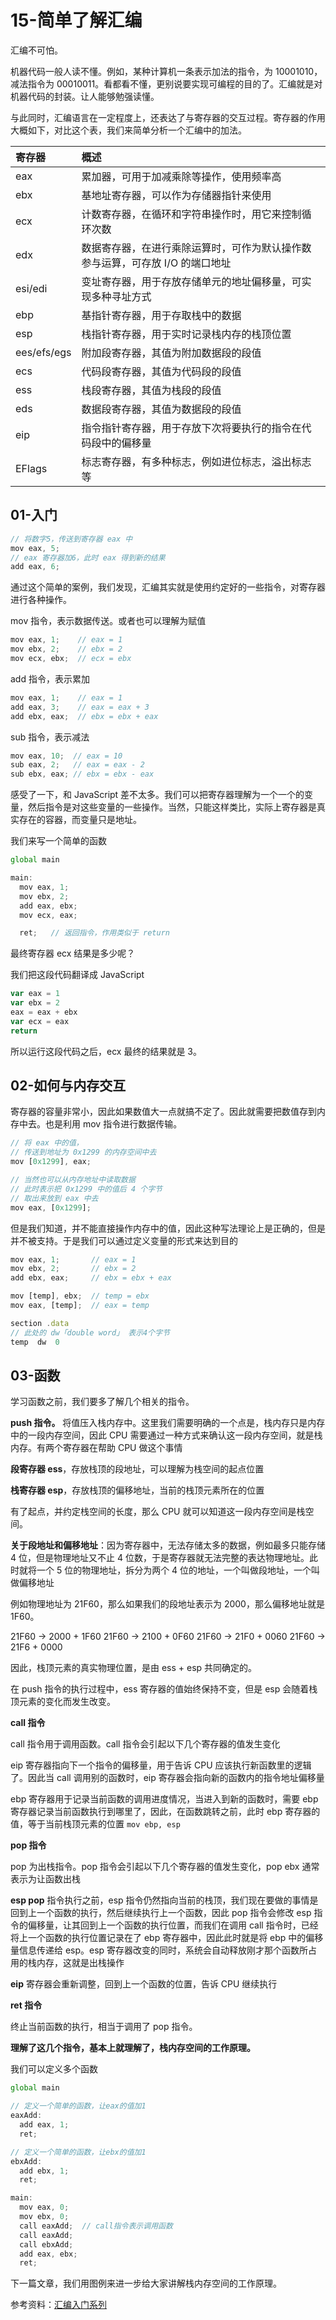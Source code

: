 # 15-简单了解汇编

汇编不可怕。

机器代码一般人读不懂。例如，某种计算机一条表示加法的指令，为 10001010，减法指令为 00010011。看都看不懂，更别说要实现可编程的目的了。汇编就是对机器代码的封装。让人能够勉强读懂。

与此同时，汇编语言在一定程度上，还表达了与寄存器的交互过程。寄存器的作用大概如下，对比这个表，我们来简单分析一个汇编中的加法。

| **寄存器**  | **概述**                                                                      |
| :---------- | :---------------------------------------------------------------------------- |
| eax         | 累加器，可用于加减乘除等操作，使用频率高                                      |
| ebx         | 基地址寄存器，可以作为存储器指针来使用                                        |
| ecx         | 计数寄存器，在循环和字符串操作时，用它来控制循环次数                          |
| edx         | 数据寄存器，在进行乘除运算时，可作为默认操作数参与运算，可存放 I/O 的端口地址 |
| esi/edi     | 变址寄存器，用于存放存储单元的地址偏移量，可实现多种寻址方式                  |
| ebp         | 基指针寄存器，用于存取栈中的数据                                              |
| esp         | 栈指针寄存器，用于实时记录栈内存的栈顶位置                                    |
| ees/efs/egs | 附加段寄存器，其值为附加数据段的段值                                          |
| ecs         | 代码段寄存器，其值为代码段的段值                                              |
| ess         | 栈段寄存器，其值为栈段的段值                                                  |
| eds         | 数据段寄存器，其值为数据段的段值                                              |
| eip         | 指令指针寄存器，用于存放下次将要执行的指令在代码段中的偏移量                  |
| EFlags      | 标志寄存器，有多种标志，例如进位标志，溢出标志等                              |

## 01-入门

```javascript
// 将数字5，传送到寄存器 eax 中
mov eax, 5;
// eax 寄存器加6，此时 eax 得到新的结果
add eax, 6;
```

通过这个简单的案例，我们发现，汇编其实就是使用约定好的一些指令，对寄存器进行各种操作。

mov 指令，表示数据传送。或者也可以理解为赋值

```javascript
mov eax, 1;    // eax = 1
mov ebx, 2;    // ebx = 2
mov ecx, ebx;  // ecx = ebx
```

add 指令，表示累加

```javascript
mov eax, 1;    // eax = 1
add eax, 3;    // eax = eax + 3
add ebx, eax;  // ebx = ebx + eax
```

sub 指令，表示减法

```javascript
mov eax, 10;  // eax = 10
sub eax, 2;   // eax = eax - 2
sub ebx, eax; // ebx = ebx - eax
```

感受了一下，和 JavaScript 差不太多。我们可以把寄存器理解为一个一个的变量，然后指令是对这些变量的一些操作。当然，只能这样类比，实际上寄存器是真实存在的容器，而变量只是地址。

我们来写一个简单的函数

```javascript
global main

main:
  mov eax, 1;
  mov ebx, 2;
  add eax, ebx;
  mov ecx, eax;

  ret;   // 返回指令，作用类似于 return
```

最终寄存器 ecx 结果是多少呢？

我们把这段代码翻译成 JavaScript

```javascript
var eax = 1
var ebx = 2
eax = eax + ebx
var ecx = eax
return
```

所以运行这段代码之后，ecx 最终的结果就是 3。

## 02-如何与内存交互

寄存器的容量非常小，因此如果数值大一点就搞不定了。因此就需要把数值存到内存中去。也是利用 mov 指令进行数据传输。

```javascript
// 将 eax 中的值，
// 传送到地址为 0x1299 的内存空间中去
mov [0x1299], eax;

// 当然也可以从内存地址中读取数据
// 此时表示把 0x1299 中的值后 4 个字节
// 取出来放到 eax 中去
mov eax, [0x1299];
```

但是我们知道，并不能直接操作内存中的值，因此这种写法理论上是正确的，但是并不被支持。于是我们可以通过定义变量的形式来达到目的

```javascript
mov eax, 1;       // eax = 1
mov ebx, 2;       // ebx = 2
add ebx, eax;     // ebx = ebx + eax

mov [temp], ebx;  // temp = ebx
mov eax, [temp];  // eax = temp

section .data
// 此处的 dw「double word」 表示4个字节
temp  dw  0
```

## 03-函数

学习函数之前，我们要多了解几个相关的指令。

**push 指令。** 将值压入栈内存中。这里我们需要明确的一个点是，栈内存只是内存中的一段内存空间，因此 CPU 需要通过一种方式来确认这一段内存空间，就是栈内存。有两个寄存器在帮助 CPU 做这个事情

**段寄存器 ess**，存放栈顶的段地址，可以理解为栈空间的起点位置

**栈寄存器 esp**，存放栈顶的偏移地址，当前的栈顶元素所在的位置

有了起点，并约定栈空间的长度，那么 CPU 就可以知道这一段内存空间是栈空间。

**关于段地址和偏移地址**：因为寄存器中，无法存储太多的数据，例如最多只能存储 4 位，但是物理地址又不止 4 位数，于是寄存器就无法完整的表达物理地址。此时就将一个 5 位的物理地址，拆分为两个 4 位的地址，一个叫做段地址，一个叫做偏移地址

例如物理地址为 21F60，那么如果我们的段地址表示为 2000，那么偏移地址就是 1F60。

21F60 -> 2000 + 1F60 21F60 -> 2100 + 0F60 21F60 -> 21F0 + 0060 21F60 -> 21F6 + 0000

因此，栈顶元素的真实物理位置，是由 ess + esp 共同确定的。

在 push 指令的执行过程中，ess 寄存器的值始终保持不变，但是 esp 会随着栈顶元素的变化而发生改变。

**call 指令**

call 指令用于调用函数。call 指令会引起以下几个寄存器的值发生变化

eip 寄存器指向下一个指令的偏移量，用于告诉 CPU 应该执行新函数里的逻辑了。因此当 call 调用别的函数时，eip 寄存器会指向新的函数内的指令地址偏移量

ebp 寄存器用于记录当前函数的调用进度情况，当进入到新的函数时，需要 ebp 寄存器记录当前函数执行到哪里了，因此，在函数跳转之前，此时 ebp 寄存器的值，等于当前栈顶元素的位置 `mov ebp, esp`

**pop 指令**

pop 为出栈指令。pop 指令会引起以下几个寄存器的值发生变化，pop ebx 通常表示为让函数出栈

**esp pop** 指令执行之前，esp 指令仍然指向当前的栈顶，我们现在要做的事情是回到上一个函数的执行，然后继续执行上一个函数，因此 pop 指令会修改 esp 指令的偏移量，让其回到上一个函数的执行位置，而我们在调用 call 指令时，已经将上一个函数的执行位置记录在了 ebp 寄存器中，因此此时就是将 ebp 中的偏移量信息传递给 esp。esp 寄存器改变的同时，系统会自动释放刚才那个函数所占用的栈内存，这就是出栈操作

**eip** 寄存器会重新调整，回到上一个函数的位置，告诉 CPU 继续执行

**ret 指令**

终止当前函数的执行，相当于调用了 pop 指令。

**理解了这几个指令，基本上就理解了，栈内存空间的工作原理。**

我们可以定义多个函数

```javascript
global main

// 定义一个简单的函数，让eax的值加1
eaxAdd:
  add eax, 1;
  ret;

// 定义一个简单的函数，让ebx的值加1
ebxAdd:
  add ebx, 1;
  ret;

main:
  mov eax, 0;
  mov ebx, 0;
  call eaxAdd;  // call指令表示调用函数
  call eaxAdd;
  call ebxAdd;
  add eax, ebx;
  ret;
```

下一篇文章，我们用图例来进一步给大家讲解栈内存空间的工作原理。

参考资料：[汇编入门系列](https://www.zhihu.com/column/c_144694924)
